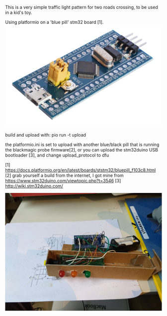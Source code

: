 This is a very simple traffic light pattern for two roads crossing, to be used in a kid's toy.

Using platformio on a 'blue pill' stm32 board [1].
![prototype](photos/stm32-bluepill.jpg)

build and upload with:
    pio run -t upload

the platformio.ini is set to upload with another blue/black pill that is running the blackmagic probe firmware[2],
or you can upload the stm32duino USB bootloader [3], and change upload_protocol to dfu

[1] https://docs.platformio.org/en/latest/boards/ststm32/bluepill_f103c8.html
[2] grab yourself a build from the internet, I got mine from https://www.stm32duino.com/viewtopic.php?t=3546
[3] http://wiki.stm32duino.com/

![prototype](photos/prototype.jpg)
